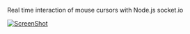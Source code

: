 Real time interaction of mouse cursors with Node.js socket.io 

[![ScreenShot](https://raw.github.com/srish/node_examples/master/mouse_cursors/screenshot.png)](http://www.youtube.com/watch?v=bVObAVAD1O4&feature=youtu.be)
